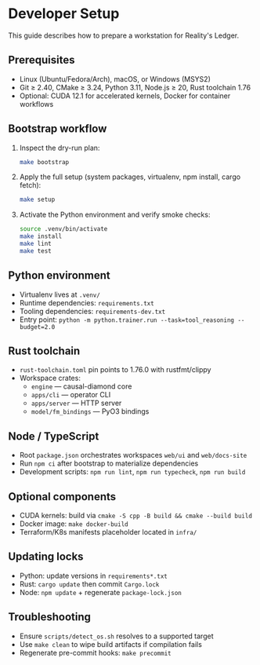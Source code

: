 # Developer Setup

This guide describes how to prepare a workstation for Reality's Ledger.

## Prerequisites

- Linux (Ubuntu/Fedora/Arch), macOS, or Windows (MSYS2)
- Git ≥ 2.40, CMake ≥ 3.24, Python 3.11, Node.js ≥ 20, Rust toolchain 1.76
- Optional: CUDA 12.1 for accelerated kernels, Docker for container workflows

## Bootstrap workflow

1. Inspect the dry-run plan:

   ```bash
   make bootstrap
   ```

2. Apply the full setup (system packages, virtualenv, npm install, cargo fetch):

   ```bash
   make setup
   ```

3. Activate the Python environment and verify smoke checks:

   ```bash
   source .venv/bin/activate
   make install
   make lint
   make test
   ```

## Python environment

- Virtualenv lives at `.venv/`
- Runtime dependencies: `requirements.txt`
- Tooling dependencies: `requirements-dev.txt`
- Entry point: `python -m python.trainer.run --task=tool_reasoning --budget=2.0`

## Rust toolchain

- `rust-toolchain.toml` pin points to 1.76.0 with rustfmt/clippy
- Workspace crates:
  - `engine` — causal-diamond core
  - `apps/cli` — operator CLI
  - `apps/server` — HTTP server
  - `model/fm_bindings` — PyO3 bindings

## Node / TypeScript

- Root `package.json` orchestrates workspaces `web/ui` and `web/docs-site`
- Run `npm ci` after bootstrap to materialize dependencies
- Development scripts: `npm run lint`, `npm run typecheck`, `npm run build`

## Optional components

- CUDA kernels: build via `cmake -S cpp -B build && cmake --build build`
- Docker image: `make docker-build`
- Terraform/K8s manifests placeholder located in `infra/`

## Updating locks

- Python: update versions in `requirements*.txt`
- Rust: `cargo update` then commit `Cargo.lock`
- Node: `npm update` + regenerate `package-lock.json`

## Troubleshooting

- Ensure `scripts/detect_os.sh` resolves to a supported target
- Use `make clean` to wipe build artifacts if compilation fails
- Regenerate pre-commit hooks: `make precommit`
